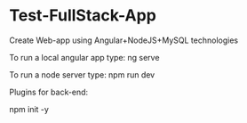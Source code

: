 # Test-FullStack-App
 Create Web-app using Angular+NodeJS+MySQL technologies

To run a local angular app type:  ng serve

To run a node server type:  npm run dev

Plugins for back-end: 

npm init -y


